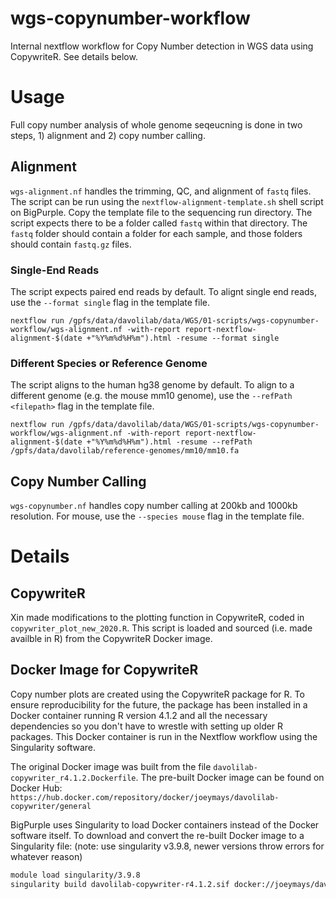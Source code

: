 # wgs-copynumber-workflow
Internal nextflow workflow for Copy Number detection in WGS data using CopywriteR.
See details below.

# Usage
Full copy number analysis of whole genome seqeucning is done in two steps, 1) alignment and 2) copy number calling.

## Alignment 
`wgs-alignment.nf` handles the trimming, QC, and alignment of `fastq` files.
The script can be run using the `nextflow-alignment-template.sh` shell script on BigPurple.
Copy the template file to the sequencing run directory. The script expects there to be a 
folder called `fastq` within that directory. The `fastq` folder should contain a 
folder for each sample, and those folders should contain `fastq.gz` files.

### Single-End Reads
The script expects paired end reads by default. 
To alignt single end reads, use the `--format single` flag in the template file.

```
nextflow run /gpfs/data/davolilab/data/WGS/01-scripts/wgs-copynumber-workflow/wgs-alignment.nf -with-report report-nextflow-alignment-$(date +"%Y%m%d%H%m").html -resume --format single
```

### Different Species or Reference Genome
The script aligns to the human hg38 genome by default. 
To align to a different genome (e.g. the mouse mm10 genome), use the `--refPath <filepath>` flag in the template file.

```
nextflow run /gpfs/data/davolilab/data/WGS/01-scripts/wgs-copynumber-workflow/wgs-alignment.nf -with-report report-nextflow-alignment-$(date +"%Y%m%d%H%m").html -resume --refPath /gpfs/data/davolilab/reference-genomes/mm10/mm10.fa
```


## Copy Number Calling
`wgs-copynumber.nf` handles copy number calling at 200kb and 1000kb resolution. 
For mouse, use the `--species mouse` flag in the template file.

# Details

## CopywriteR

Xin made modifications to the plotting function in CopywriteR, coded in `copywriter_plot_new_2020.R`. 
This script is loaded and sourced (i.e. made availble in R) from the CopywriteR Docker image. 

## Docker Image for CopywriteR

Copy number plots are created using the CopywriteR package for R.
To ensure reproducibility for the future, the package has been installed 
in a Docker container running R version 4.1.2 and all the necessary
dependencies so you don't have to wrestle with setting up older R packages.
This Docker container is run in the Nextflow workflow using the Singularity software. 

The original Docker image was built from the file `davolilab-copywriter_r4.1.2.Dockerfile`. 
The pre-built Docker image can be found on Docker Hub: `https://hub.docker.com/repository/docker/joeymays/davolilab-copywriter/general`

BigPurple uses Singularity to load Docker containers instead of the Docker software itself.
To download and convert the re-built Docker image to a Singularity file:
(note: use singularity v3.9.8, newer versions throw errors for whatever reason)

```bash
module load singularity/3.9.8
singularity build davolilab-copywriter-r4.1.2.sif docker://joeymays/davolilab-copywriter
```

